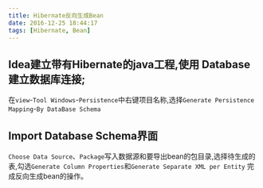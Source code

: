 ```yaml
---
title: Hibernate反向生成Bean
date: 2016-12-25 18:44:17
tags: [Hibernate, Bean]
---
```


## Idea建立带有Hibernate的java工程,使用 Database建立数据库连接;
<!-- more -->
在`view`-`Tool Windows`-`Persistence`中右键项目名称,选择`Generate Persistence Mapping`-`By DataBase Schema`
## Import Database Schema界面
`Choose Data Source`、`Package`写入数据源和要导出bean的包目录,选择待生成的表,勾选`Generate Column Properties`和`Generate Separate XML per Entity`
完成反向生成bean的操作。